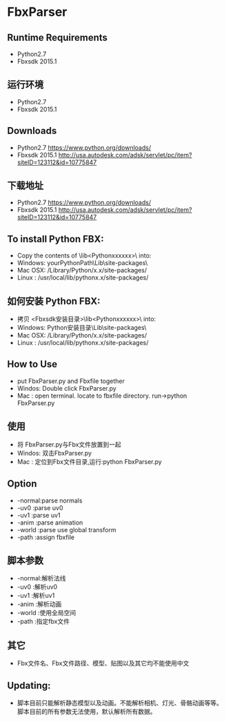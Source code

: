 FbxParser
=========

Runtime Requirements
------------------
* Python2.7
* Fbxsdk 2015.1

运行环境
------------------
* Python2.7
* Fbxsdk 2015.1

Downloads
------------------
* Python2.7		https://www.python.org/downloads/ 
* Fbxsdk 2015.1		http://usa.autodesk.com/adsk/servlet/pc/item?siteID=123112&id=10775847

下载地址
------------------
* Python2.7		https://www.python.org/downloads/ 
* Fbxsdk 2015.1		http://usa.autodesk.com/adsk/servlet/pc/item?siteID=123112&id=10775847

To install Python FBX:
------------------
* Copy the contents of <yourFBXSDKpath>\lib\<Pythonxxxxxx>\ into:
* Windows: yourPythonPath\Lib\site-packages\
* Mac OSX: /Library/Python/x.x/site-packages/
* Linux  : /usr/local/lib/pythonx.x/site-packages/

如何安装 Python FBX:
------------------
* 拷贝 <Fbxsdk安装目录>\lib\<Pythonxxxxxx>\ into:
* Windows: Python安装目录\Lib\site-packages\
* Mac OSX: /Library/Python/x.x/site-packages/
* Linux  : /usr/local/lib/pythonx.x/site-packages/

How to Use
----------
   * put FbxParser.py and Fbxfile together
   * Windos: Double click FbxParser.py
   * Mac   : open terminal. locate to fbxfile directory. run->python FbxParser.py

使用
----------
   * 将 FbxParser.py与Fbx文件放置到一起
   * Windos: 双击FbxParser.py
   * Mac   : 定位到Fbx文件目录,运行:python FbxParser.py
   
Option
----------
   * -normal:parse normals
   * -uv0   :parse uv0
   * -uv1   :parse uv1
   * -anim  :parse animation
   * -world :parse use global transform
   * -path  :assign fbxfile
   
脚本参数
----------
   * -normal:解析法线
   * -uv0   :解析uv0
   * -uv1   :解析uv1
   * -anim  :解析动画
   * -world :使用全局空间
   * -path  :指定fbx文件
   
其它
----------
   * Fbx文件名、Fbx文件路径、模型、贴图以及其它均不能使用中文
   
Updating: 
----------
   * 脚本目前只能解析静态模型以及动画。不能解析相机、灯光、骨骼动画等等。脚本目前的所有参数无法使用，默认解析所有数据。

	
